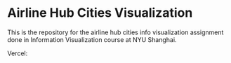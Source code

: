 # Airline Hub Cities Visualization

This is the repository for the airline hub cities info visualization assignment done in Information Visualization course at NYU Shanghai.

Vercel: 
